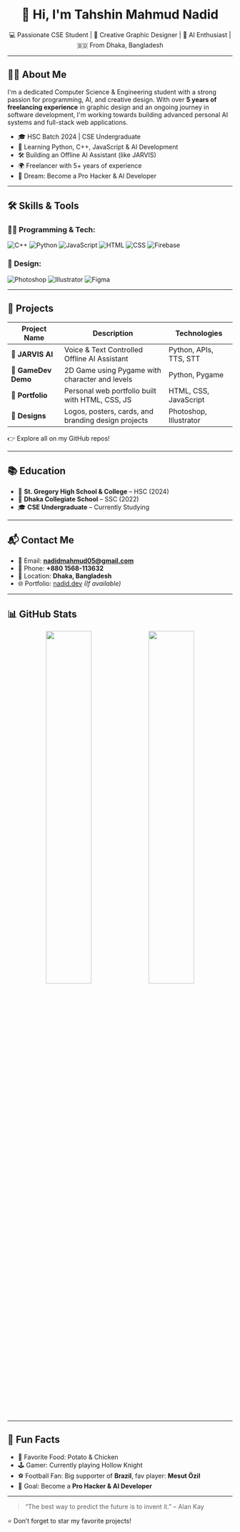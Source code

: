 <h1 align="center">👋 Hi, I'm Tahshin Mahmud Nadid</h1>
<p align="center">
  💻 Passionate CSE Student | 🎨 Creative Graphic Designer | 🤖 AI Enthusiast | 🇧🇩 From Dhaka, Bangladesh
</p>

---

## 🧑‍💼 About Me

I'm a dedicated Computer Science & Engineering student with a strong passion for programming, AI, and creative design. With over **5 years of freelancing experience** in graphic design and an ongoing journey in software development, I'm working towards building advanced personal AI systems and full-stack web applications.

- 🎓 HSC Batch 2024 | CSE Undergraduate
- 🧠 Learning Python, C++, JavaScript & AI Development
- 🛠️ Building an Offline AI Assistant (like JARVIS)
- 🌍 Freelancer with 5+ years of experience
- 🚀 Dream: Become a Pro Hacker & AI Developer

---

## 🛠️ Skills & Tools

### 👨‍💻 Programming & Tech:
![C++](https://img.shields.io/badge/-C++-00599C?style=flat&logo=cplusplus&logoColor=white)
![Python](https://img.shields.io/badge/-Python-3776AB?style=flat&logo=python&logoColor=white)
![JavaScript](https://img.shields.io/badge/-JavaScript-F7DF1E?style=flat&logo=javascript&logoColor=black)
![HTML](https://img.shields.io/badge/-HTML5-E34F26?style=flat&logo=html5&logoColor=white)
![CSS](https://img.shields.io/badge/-CSS3-1572B6?style=flat&logo=css3&logoColor=white)
![Firebase](https://img.shields.io/badge/-Firebase-FFCA28?style=flat&logo=firebase&logoColor=black)

### 🎨 Design:
![Photoshop](https://img.shields.io/badge/-Photoshop-31A8FF?style=flat&logo=adobe-photoshop&logoColor=white)
![Illustrator](https://img.shields.io/badge/-Illustrator-FF9A00?style=flat&logo=adobe-illustrator&logoColor=white)
![Figma](https://img.shields.io/badge/-Figma-F24E1E?style=flat&logo=figma&logoColor=white)

---

## 📁 Projects

| Project Name       | Description                                           | Technologies            |
|--------------------|-------------------------------------------------------|-------------------------|
| 🔹 **JARVIS AI**     | Voice & Text Controlled Offline AI Assistant         | Python, APIs, TTS, STT  |
| 🔹 **GameDev Demo** | 2D Game using Pygame with character and levels       | Python, Pygame          |
| 🔹 **Portfolio**    | Personal web portfolio built with HTML, CSS, JS      | HTML, CSS, JavaScript   |
| 🔹 **Designs**      | Logos, posters, cards, and branding design projects  | Photoshop, Illustrator  |

👉 Explore all on my GitHub repos!

---

## 📚 Education

- 🏫 **St. Gregory High School & College** – HSC (2024)
- 🏫 **Dhaka Collegiate School** – SSC (2022)
- 🎓 **CSE Undergraduate** – Currently Studying

---

## 📬 Contact Me

- 📧 Email: **nadidmahmud05@gmail.com**
- 📱 Phone: **+880 1568-113632**
- 📍 Location: **Dhaka, Bangladesh**
- 🌐 Portfolio: [nadid.dev](https://nadid.dev) *(If available)*

---

## 📊 GitHub Stats

<p align="center">
  <img src="https://github-readme-stats.vercel.app/api?username=Nadidmahmu&show_icons=true&theme=radical" width="45%" />
  <img src="https://github-readme-streak-stats.herokuapp.com?user=Nadidmahmu&theme=radical&hide_border=false" width="45%" />
</p>

---

## 🌟 Fun Facts

- 🥔 Favorite Food: Potato & Chicken
- 🕹️ Gamer: Currently playing Hollow Knight
- ⚽ Football Fan: Big supporter of **Brazil**, fav player: **Mesut Özil**
- 🔐 Goal: Become a **Pro Hacker & AI Developer**

---

> “The best way to predict the future is to invent it.” – Alan Kay

⭐ Don’t forget to star my favorite projects!
